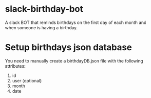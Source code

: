 # slack-birthday-bot

A slack BOT that reminds birthdays on the first day of each month and when someone is having a birthday.

# Setup birthdays json database
You need to manually create a birthdayDB.json file with the following attributes:
1. id
2. user (optional)
3. month
4. date
